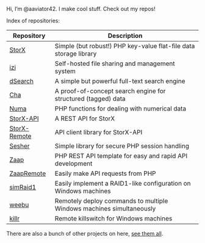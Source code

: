 Hi, I’m @aaviator42. I make cool stuff. Check out my repos! 

Index of repositories:

|Repository|Description|
|-----|--------|
|[StorX](https://github.com/aaviator42/StorX) | Simple (but robust!) PHP key-value flat-file data storage library |
|[izi](https://github.com/aaviator42/izi) | Self-hosted file sharing and management system |
|[dSearch](https://github.com/aaviator42/dSearch) | A simple but powerful full-text search engine |
|[Cha](https://github.com/aaviator42/Cha) | A proof-of-concept search engine for structured (tagged) data |
|[Numa](https://github.com/aaviator42/Numa) | PHP functions for dealing with numerical data |
|[StorX-API](https://github.com/aaviator42/StorX-API) | A REST API for StorX |
|[StorX-Remote](https://github.com/aaviator42/StorX-Remote) | API client library for StorX-API |
|[Sesher](https://github.com/aaviator42/Sesher) | Simple library for secure PHP session handling |
|[Zaap](https://github.com/aaviator42/Zaap) | PHP REST API template for easy and rapid API development |
|[ZaapRemote](https://github.com/aaviator42/ZaapRemote) | Easily make API requests from PHP |
|[simRaid1](https://github.com/aaviator42/simRaid1) | Easily implement a RAID1-like configuration on Windows machines |
|[weebu](https://github.com/aaviator42/weebu) | Remotely deploy commands to multiple Windows machines simultaneously |
|[killr](https://github.com/aaviator42/killr) | Remote killswitch for Windows machines |


There are also a bunch of other projects on here, [see them all](https://github.com/aaviator42?tab=repositories).




<!---
aaviator42/aaviator42 is a ✨ special ✨ repository because its `README.md` (this file) appears on your GitHub profile.
You can click the Preview link to take a look at your changes.
--->
